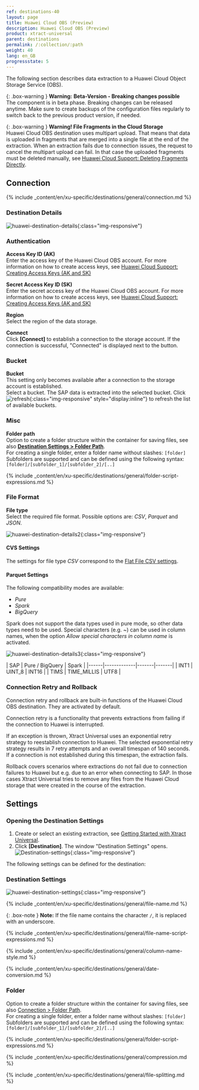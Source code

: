 ```yaml
---
ref: destinations-40
layout: page
title: Huawei Cloud OBS (Preview)
description: Huawei Cloud OBS (Preview)
product: xtract-universal
parent: destinations
permalink: /:collection/:path
weight: 40
lang: en_GB
progressstate: 5
---
```

The following section describes data extraction to a Huawei Cloud Object Storage Service (OBS).

{: .box-warning }
**Warning:** **Beta-Version - Breaking changes possible** <br>
The component is in beta phase. Breaking changes can be released anytime. 
Make sure to create backups of the configuration files regularly to switch back to the previous product version, if needed.


{: .box-warning }
**Warning! File Fragments in the Cloud Storage**<br>
Huawei Cloud OBS destination uses multipart upload. That means that data is uploaded in fragments that are merged into a single file at the end of the extraction. 
When an extraction fails due to connection issues, the request to cancel the multipart upload can fail. 
In that case the uploaded fragments must be deleted manually, see [Huawei Cloud Support: Deleting Fragments Directly](https://support.huaweicloud.com/intl/en-us/obs_faq/obs_faq_0046.html#section1). 


## Connection

{% include _content/en/xu-specific/destinations/general/connection.md %}	 

### Destination Details

![huawei-destination-details](/img/content/xu/huawei-destination-details.png){:class="img-responsive"}


### Authentication

**Access Key ID (AK)** <br>
Enter the access key of the Huawei Cloud OBS account. For more information on how to create access keys, see [Huawei Cloud Support: Creating Access Keys (AK and SK)](https://support.huaweicloud.com/intl/en-us/clientogw-obs/obs_03_0405.html)
 
**Secret Access Key ID (SK)** <br>
Enter the secret access key of the Huawei Cloud OBS account. For more information on how to create access keys, see [Huawei Cloud Support: Creating Access Keys (AK and SK)](https://support.huaweicloud.com/intl/en-us/clientogw-obs/obs_03_0405.html)

**Region**<br>
Select the region of the data storage.

**Connect** <br>
Click **[Connect]** to establish a connection to the storage account. 
If the connection is successful, "Connected" is displayed next to the button.

### Bucket

**Bucket**<br>
This setting only becomes available after a connection to the storage account is established.<br>
Select a bucket. The SAP data is extracted into the selected bucket. 
Click ![refresh](/img/content/icons/refresh.png){:class="img-responsive" style="display:inline"} to refresh the list of available buckets.

### Misc

**Folder path** <br>
Option to create a folder structure within the container for saving files, see also [**Destination Settings > Folder Path**](#folder-path). <br>
For creating a single folder, enter a folder name without slashes: `[folder]` <br>
Subfolders are supported and can be defined using the following syntax: `[folder]/[subfolder_1]/[subfolder_2]/[..]`

{% include _content/en/xu-specific/destinations/general/folder-script-expressions.md %}

### File Format

**File type**<br>
Select the required file format. Possible options are: *CSV*, *Parquet* and *JSON*.

![huawei-destination-details2](/img/content/xu/huawei-destination-details2.png){:class="img-responsive"}


#### CVS Settings

The settings for file type *CSV* correspond to the [Flat File CSV settings](./csv-flat-file).

#### Parquet Settings

The following compatibility modes are available:
- *Pure* 
- *Spark* 
- *BigQuery*

Spark does not support the data types used in pure mode, so other data types need to be used. Special characters (e.g. ~) can be used in column names, when the option *Allow special characters in column name* is activated.<br>

![huawei-destination-details3](/img/content/xu/huawei-destination-details3.png){:class="img-responsive"}

<!--
In spark mode special characters and spaces are replaced with an underscore `_`. -->

| SAP | Pure / BigQuery | Spark |
|------|-------------|-------|-------|
| INT1 | UINT_8 | INT16 |
| TIMS | TIME_MILLIS | UTF8 |

### Connection Retry and Rollback

<!---- The following section is copied 1:1 from Azure Storage --->

Connection retry and rollback are built-in functions of the Huawei Cloud OBS destination.
They are activated by default. 

Connection retry is a functionality that prevents extractions from failing if the connection to Huawei is interrupted.

If an exception is thrown, Xtract Universal uses an exponential retry strategy to reestablish connection to Huawei.
The selected exponential retry strategy results in 7 retry attempts and an overall timespan of 140 seconds. 
If a connection is not established during this timespan, the extraction fails.

Rollback covers scenarios where extractions do not fail due to connection failures to Huawei but e.g. due to an error when connecting to SAP.
In those cases Xtract Universal tries to remove any files from the Huawei Cloud storage that were created in the course of the extraction.


## Settings

### Opening the Destination Settings
1. Create or select an existing extraction, see [Getting Started with Xtract Universal](../getting-started/define-a-table-extraction).
2. Click **[Destination]**. The window "Destination Settings" opens.
![Destination-settings](/img/content/xu/xu_designer_destination.png){:class="img-responsive"}

The following settings can be defined for the destination:  

### Destination Settings

![huawei-destination-settings](/img/content/xu/huawei-destination-settings.png){:class="img-responsive"}

{% include _content/en/xu-specific/destinations/general/file-name.md %}

{: .box-note }
**Note:** If the file name contains the character `/`, it is replaced with an underscore. 

{% include _content/en/xu-specific/destinations/general/file-name-script-expressions.md %}

<!-- ### Column name style -->
{% include _content/en/xu-specific/destinations/general/column-name-style.md %}


<!-- ### Date Conversion -->
{% include _content/en/xu-specific/destinations/general/date-conversion.md %}


### Folder

Option to create a folder structure within the container for saving files, see also [Connection > Folder Path](#connection). <br>
For creating a single folder, enter a folder name without slashes: `[folder]` <br>
Subfolders are supported and can be defined using the following syntax: `[folder]/[subfolder_1]/[subfolder_2]/[..]`

{% include _content/en/xu-specific/destinations/general/folder-script-expressions.md %}


{% include _content/en/xu-specific/destinations/general/compression.md %}

{% include _content/en/xu-specific/destinations/general/file-splitting.md %}
